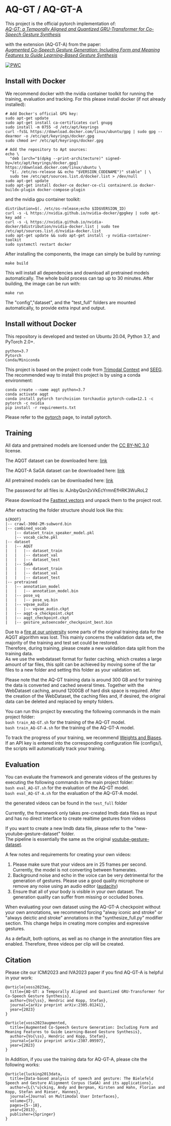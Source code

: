 # AQ-GT / AQ-GT-A 

This project is the official pytorch implementation of: \
[*AQ-GT: a Temporally Aligned and Quantized GRU-Transformer for Co-Speech Gesture Synthesis* ](https://dl.acm.org/doi/10.1145/3577190.3614135)


with the extension (AQ-GT-A) from the paper: \
[*Augmented Co-Speech Gesture Generation: Including Form and Meaning Features to Guide Learning-Based Gesture Synthesis*](https://arxiv.org/abs/2307.09597)

[![PWC](https://img.shields.io/endpoint.svg?url=https://paperswithcode.com/badge/aq-gt-a-temporally-aligned-and-quantized-gru/gesture-generation-on-ted-gesture-dataset)](https://paperswithcode.com/sota/gesture-generation-on-ted-gesture-dataset?p=aq-gt-a-temporally-aligned-and-quantized-gru)

## Install with Docker

We recommend docker with the nvidia container toolkit for running the training, evaluation and tracking. For this please install docker (if not already installed):
```
# Add Docker's official GPG key:
sudo apt-get update
sudo apt-get install ca-certificates curl gnupg
sudo install -m 0755 -d /etc/apt/keyrings
curl -fsSL https://download.docker.com/linux/ubuntu/gpg | sudo gpg --dearmor -o /etc/apt/keyrings/docker.gpg
sudo chmod a+r /etc/apt/keyrings/docker.gpg

# Add the repository to Apt sources:
echo \
  "deb [arch="$(dpkg --print-architecture)" signed-by=/etc/apt/keyrings/docker.gpg] https://download.docker.com/linux/ubuntu \
  "$(. /etc/os-release && echo "$VERSION_CODENAME")" stable" | \
  sudo tee /etc/apt/sources.list.d/docker.list > /dev/null
sudo apt-get update
sudo apt-get install docker-ce docker-ce-cli containerd.io docker-buildx-plugin docker-compose-plugin
```
and the nvidia gpu container toolkit:
```
distribution=$(. /etc/os-release;echo $ID$VERSION_ID)
curl -s -L https://nvidia.github.io/nvidia-docker/gpgkey | sudo apt-key add -
curl -s -L https://nvidia.github.io/nvidia-docker/$distribution/nvidia-docker.list | sudo tee /etc/apt/sources.list.d/nvidia-docker.list
sudo apt-get update && sudo apt-get install -y nvidia-container-toolkit
sudo systemctl restart docker
```

After installing the components, the image can simply be build by running:
```
make build
```
This will install all dependencies and download all pretrained models automatically. The whole build process can tap up to 30 minutes. 
After building, the image can be run with:
```
make run
```
The "config","dataset", and the "test_full" folders are mounted automatically, to provide extra input and output. 

## Install without Docker

This repository is developed and tested on Ubuntu 20.04, Python 3.7, and PyTorch 2.0+. 
```
python=3.7
Pytorch
Conda/Miniconda
```

This project is based on the project code from [Trimodal Context](https://github.com/ai4r/Gesture-Generation-from-Trimodal-Context) and [SEEG](https://github.com/akira-l/SEEG).  
The recommended way to install this project is by using a conda environment:
```
conda create --name aqgt python=3.7
conda activate aqgt
conda install pytorch torchvision torchaudio pytorch-cuda=12.1 -c pytorch -c nvidia
pip install -r requirements.txt
```
Please refer to the [pytorch](https://pytorch.org/) page, to install pytorch.

## Training
All data and pretrained models are licensed under the [CC BY-NC 3.0](https://creativecommons.org/licenses/by-nc/3.0/) license.

The AQGT dataset can be downloaded here: [link](https://zenodo.org/record/8406734)

The AQGT-A SaGA dataset can be downloaded here: [link](https://zenodo.org/record/8410803)

All pretrained models can be downloaded here: [link](https://uni-bielefeld.sciebo.de/s/5tajMJrH5nPh8oD)

The password for all files is: AJnbyQsn2xVkEcYrmnEfHRK3WuRoL2

Please download the [Fasttext vectors](https://fasttext.cc/docs/en/english-vectors.html) and unpack them to the project root.


After extracting the folder structure should look like this: 
```  
${ROOT}   
|-- crawl-300d-2M-subword.bin
|-- combined_vocab
    |-- dataset_train_speaker_model.pkl
    |-- vocab_cache.pkl
|-- dataset
|   |-- AQGT
|   |   |-- dataset_train
|   |   |-- dataset_val
|   |   |-- dataset_test
|   |-- SaGA
|   |   |-- dataset_train
|   |   |-- dataset_val
|   |   |-- dataset_test
|-- pretrained
|   |-- annotation_model
|   |   |-- annotation_model.bin
|   |-- pose_vq
|   |   |-- pose_vq.bin
|   |-- vqvae_audio
|   |   |-- vqvae_audio.ckpt
|   |-- aqgt-a_checkpoint.ckpt
|   |-- aqgt_checkpoint.ckpt
|   |-- gesture_autoencoder_checkpoint_best.bin
```

Due to a [fire at our university](https://www.radiobielefeld.de/nachrichten/lokalnachrichten/detailansicht/serverbrand-im-citec-gebaeude-auf-bielefelder-fh-campus.html) some parts of the original training data for the AQGT algorithm was lost.
This mainly concerns the validation data set, the majority of the training and test set could be restored.  
Therefore, during training, please create a new validation data split from the training data. \
As we use the webdataset format for faster caching, which creates a large amount of tar files, this split can be achieved by moving some of the tar files to a new folder and setting this folder as your validation set. 

Please note that the AQ-GT training data is around 300 GB and for training the data is converted and cached several times. Together with the WebDataset caching, around 1200GB of hard disk space is required.
After the creation of the WebDataset, the caching files and, if desired, the original data can be deleted and replaced by empty folders.

You can run this project by executing the following commands in the main project folder: \
``` bash train_AQ-GT.sh ``` for the training of the AQ-GT model. \
``` bash train_AQ-GT-A.sh ``` for the training of the AQ-GT-A model. 

To track the progress of your training, we recommend [Weights and Biases](https://wandb.ai/). \
If an API key is entered into the corresponding configuration file (configs/), the scripts will automatically track your training.


## Evaluation

You can evaluate the framework and generate videos of the gestures by executing the following commands in the main project folder: \
``` bash eval_AQ-GT.sh ``` for the evaluation of the AQ-GT model. \
``` bash eval_AQ-GT-A.sh ``` for the evaluation of the AQ-GT-A model. 

the generated videos can be found in the ```test_full``` folder

Currently, the framework only takes pre-created lmdb data files as input and has no direct interface to create realtime gestures from videos

If you want to create a new lmdb data file, please refer to the "new-youtube-gesture-dataset" folder. \
The pipeline is essentially the same as the original [youtube-gesture-dataset](https://github.com/youngwoo-yoon/youtube-gesture-dataset).

A few notes and requirements for creating your own videos:

1. Please make sure that your videos are in 25 frames per second. Currently, the model is not converting between framerates.
2. Background noise and echo in the voice can be very detrimental for the generation of gestures. Please use a good quality microphone or remove any noise using an audio editor ([audacity](https://manual.audacityteam.org/man/noise_reduction.html))
3. Ensure that all of your body is visible in your own dataset. The generation quality can suffer from missing or occluded bones.

When evaluating your own dataset using the AQ-GT-A checkpoint without your own annotations, we recommend forcing "alway iconic and stroke" or "always deictic and stroke" annotations in the "synthesize_full.py" modifier section.
This change helps in creating more complex and expressive gestures. 

As a default, both options, as well as no change in the annotation files are enabled. Therefore, three videos per clip will be created.



## Citation

Please cite our ICMI2023 and IVA2023 paper if you find AQ-GT-A is helpful in your work:

```
@article{voss2023aq,
  title={AQ-GT: a Temporally Aligned and Quantized GRU-Transformer for Co-Speech Gesture Synthesis},
  author={Vo{\ss}, Hendric and Kopp, Stefan},
  journal={arXiv preprint arXiv:2305.01241},
  year={2023}
}

@article{voss2023augmented,
  title={Augmented Co-Speech Gesture Generation: Including Form and Meaning Features to Guide Learning-Based Gesture Synthesis},
  author={Vo{\ss}, Hendric and Kopp, Stefan},
  journal={arXiv preprint arXiv:2307.09597},
  year={2023}
}
```

In Addition, if you use the training data for AQ-GT-A, please cite the following works:
```
@article{lucking2013data,
  title={Data-based analysis of speech and gesture: The Bielefeld Speech and Gesture Alignment Corpus (SaGA) and its applications},
  author={L{\"u}cking, Andy and Bergman, Kirsten and Hahn, Florian and Kopp, Stefan and Rieser, Hannes},
  journal={Journal on Multimodal User Interfaces},
  volume={7},
  pages={5--18},
  year={2013},
  publisher={Springer}
}
```
